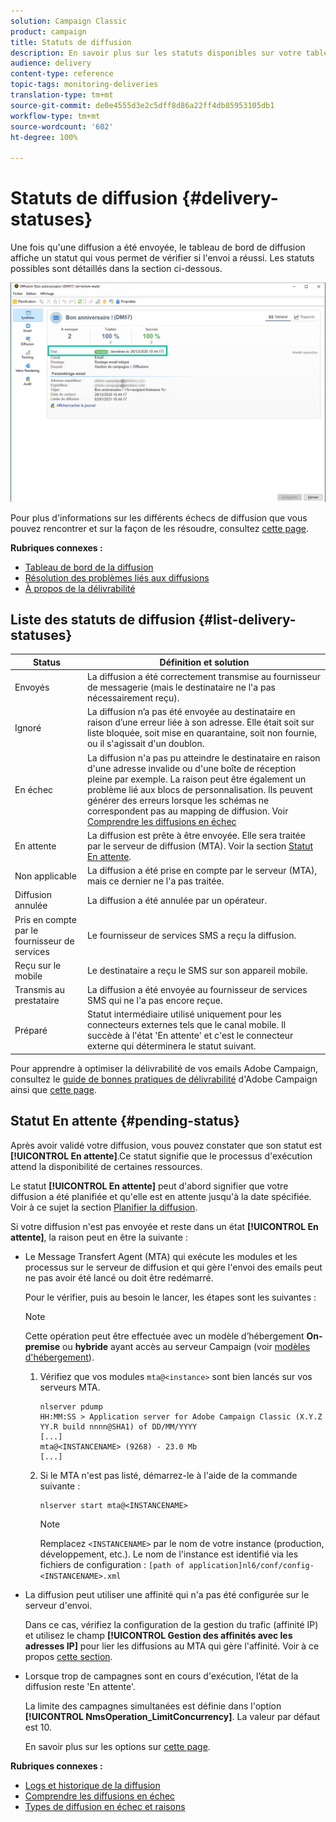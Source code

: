```yaml
---
solution: Campaign Classic
product: campaign
title: Statuts de diffusion
description: En savoir plus sur les statuts disponibles sur votre tableau de bord de diffusion.
audience: delivery
content-type: reference
topic-tags: monitoring-deliveries
translation-type: tm+mt
source-git-commit: de0e4555d3e2c5dff8d86a22ff4db85953105db1
workflow-type: tm+mt
source-wordcount: '602'
ht-degree: 100%

---
```



# Statuts de diffusion {#delivery-statuses}

<!--ajouter intro 

ajouter screenshot -->

Une fois qu&#39;une diffusion a été envoyée, le tableau de bord de diffusion affiche un statut qui vous permet de vérifier si l&#39;envoi a réussi. Les statuts possibles sont détaillés dans la section ci-dessous.

![](assets/delivery-status.png)

Pour plus d&#39;informations sur les différents échecs de diffusion que vous pouvez rencontrer et sur la façon de les résoudre, consultez [cette page](../../delivery/using/understanding-delivery-failures.md).

**Rubriques connexes :**

* [Tableau de bord de la diffusion](../../delivery/using/delivery-dashboard.md)
* [Résolution des problèmes liés aux diffusions](../../delivery/using/delivery-troubleshooting.md)
* [À propos de la délivrabilité](../../delivery/using/about-deliverability.md)

## Liste des statuts de diffusion {#list-delivery-statuses}

<table> 
 <thead> 
  <tr> 
   <th> Status<br /> </th> 
   <th> Définition et solution<br /> </th> 
  </tr> 
 </thead> 
 <tbody> 
  <tr> 
   <td> Envoyés<br /> </td> 
   <td> La diffusion a été correctement transmise au fournisseur de messagerie (mais le destinataire ne l'a pas nécessairement reçu).<br /> </td> 
  </tr> 
  <tr> 
   <td> Ignoré<br /> </td> 
   <td> La diffusion n’a pas été envoyée au destinataire en raison d’une erreur liée à son adresse. Elle était soit sur liste bloquée, soit mise en quarantaine, soit non fournie, ou il s'agissait d'un doublon. <br /> </td> 
  </tr> 
  <tr> 
   <td> En échec<br /> </td> 
   <td> La diffusion n'a pas pu atteindre le destinataire en raison d'une adresse invalide ou d'une boîte de réception pleine par exemple. La raison peut être également un problème lié aux blocs de personnalisation. Ils peuvent générer des erreurs lorsque les schémas ne correspondent pas au mapping de diffusion. Voir <a href="../../delivery/using/understanding-delivery-failures.md" target="_blank">Comprendre les diffusions en échec</a><br /> </td> 
  </tr>
  <tr> 
   <td> En attente<br /> </td> 
   <td> La diffusion est prête à être envoyée. Elle sera traitée par le serveur de diffusion (MTA). Voir la section <a href="#pending-status" target="_blank">Statut En attente</a>.<br /> </td> 
  </tr> 
  <tr> 
   <td> Non applicable<br /> </td> 
   <td> La diffusion a été prise en compte par le serveur (MTA), mais ce dernier ne l'a pas traitée.<br /> </td> 
  </tr>  
  <tr> 
   <td> Diffusion annulée<br /> </td> 
   <td> La diffusion a été annulée par un opérateur.<br /> </td> 
  </tr> 
  <tr> 
   <td> Pris en compte par le fournisseur de services<br /> </td> 
   <td> Le fournisseur de services SMS a reçu la diffusion.<br /> </td> 
  </tr> 
  <tr> 
   <td> Reçu sur le mobile<br /> </td> 
   <td> Le destinataire a reçu le SMS sur son appareil mobile.<br /> </td> 
  </tr>
  <tr> 
   <td> Transmis au prestataire<br /> </td> 
   <td> La diffusion a été envoyée au fournisseur de services SMS qui ne l'a pas encore reçue.<br />
   </td> 
  </tr> 
  <tr> 
   <td> Préparé<br /> </td> 
   <td> Statut intermédiaire utilisé uniquement pour les connecteurs externes tels que le canal mobile. Il succède à l'état 'En attente' et c'est le connecteur externe qui déterminera le statut suivant.<br /> </td> 
  </tr> 
 </tbody> 
</table>

Pour apprendre à optimiser la délivrabilité de vos emails Adobe Campaign, consultez le [guide de bonnes pratiques de délivrabilité](../../delivery/using/deliverability-key-points.md) d&#39;Adobe Campaign ainsi que [cette page](../../delivery/using/about-deliverability.md).

## Statut En attente {#pending-status}

Après avoir validé votre diffusion, vous pouvez constater que son statut est **[!UICONTROL En attente]**.Ce statut signifie que le processus d&#39;exécution attend la disponibilité de certaines ressources.

Le statut **[!UICONTROL En attente]** peut d&#39;abord signifier que votre diffusion a été planifiée et qu&#39;elle est en attente jusqu&#39;à la date spécifiée. Voir à ce sujet la section [Planifier la diffusion](../../delivery/using/steps-sending-the-delivery.md#scheduling-the-delivery-sending).

Si votre diffusion n&#39;est pas envoyée et reste dans un état **[!UICONTROL En attente]**, la raison peut en être la suivante :

* Le Message Transfert Agent (MTA) qui exécute les modules et les processus sur le serveur de diffusion et qui gère l&#39;envoi des emails peut ne pas avoir été lancé ou doit être redémarré.

   Pour le vérifier, puis au besoin le lancer, les étapes sont les suivantes :

   >[!NOTE]
   >
   >Cette opération peut être effectuée avec un modèle d’hébergement **On-premise** ou **hybride** ayant accès au serveur Campaign (voir [modèles d&#39;hébergement](../../installation/using/hosting-models.md)).

   1. Vérifiez que vos modules `mta@<instance>` sont bien lancés sur vos serveurs MTA.

      ```
      nlserver pdump
      HH:MM:SS > Application server for Adobe Campaign Classic (X.Y.Z YY.R build nnnn@SHA1) of DD/MM/YYYY
      [...]
      mta@<INSTANCENAME> (9268) - 23.0 Mb
      [...]
      ```

   1. Si le MTA n&#39;est pas listé, démarrez-le à l&#39;aide de la commande suivante :

      ```
      nlserver start mta@<INSTANCENAME>
      ```

      >[!NOTE]
      >
      >Remplacez `<INSTANCENAME>` par le nom de votre instance (production, développement, etc.). Le nom de l&#39;instance est identifié via les fichiers de configuration : `[path of application]nl6/conf/config-<INSTANCENAME>.xml`

* La diffusion peut utiliser une affinité qui n&#39;a pas été configurée sur le serveur d&#39;envoi.

   Dans ce cas, vérifiez la configuration de la gestion du trafic (affinité IP) et utilisez le champ **[!UICONTROL Gestion des affinités avec les adresses IP]** pour lier les diffusions au MTA qui gère l&#39;affinité. Voir à ce propos [cette section](../../installation/using/configuring-campaign-server.md#personalizing-delivery-parameters).

* Lorsque trop de campagnes sont en cours d&#39;exécution, l’état de la diffusion reste &#39;En attente&#39;.

   La limite des campagnes simultanées est définie dans l&#39;option **[!UICONTROL NmsOperation_LimitConcurrency]**. La valeur par défaut est 10.

   En savoir plus sur les options sur [cette page](../../installation/using/configuring-campaign-options.md).


**Rubriques connexes :**

* [Logs et historique de la diffusion](#delivery-logs-and-history)
* [Comprendre les diffusions en échec](../../delivery/using/understanding-delivery-failures.md)
* [Types de diffusion en échec et raisons](../../delivery/using/understanding-delivery-failures.md#delivery-failure-types-and-reasons)
